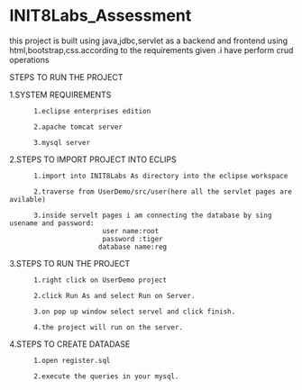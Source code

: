 # INIT8Labs_Assessment

this project is built using java,jdbc,servlet as a backend and frontend using html,bootstrap,css.according to the requirements given .i have perform crud operations

STEPS TO RUN THE PROJECT

1.SYSTEM REQUIREMENTS

          1.eclipse enterprises edition
          
          2.apache tomcat server
          
          3.mysql server
          
2.STEPS TO IMPORT PROJECT INTO ECLIPS

          1.import into INIT8Labs As directory into the eclipse workspace
          
          2.traverse from UserDemo/src/user(here all the servlet pages are avilable)
          
          3.inside servelt pages i am connecting the database by sing usename and password:
                           user name:root
                           password :tiger
                          database name:reg
                          
3.STEPS TO RUN THE PROJECT

          1.right click on UserDemo project
          
          2.click Run As and select Run on Server.
          
          3.on pop up window select servel and click finish.
          
          4.the project will run on the server.
          
4.STEPS TO CREATE DATADASE

          1.open register.sql
          
          2.execute the queries in your mysql.
          
          
          


                           
  
